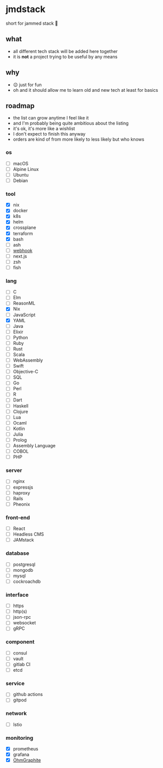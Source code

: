 # jmdstack

short for jammed stack 🤪

## what
- all different tech stack will be added here together
- it is **not** a project trying to be useful by any means

## why
- 😉 just for fun
- oh and it should allow me to learn old and new tech at least for basics

## roadmap
- the list can grow anytime I feel like it
- and I'm probably being quite ambitious about the listing
- it's ok, it's more like a wishlist
- I don't expect to finish this anyway
- orders are kind of from more likely to less likely but who knows

### os
- [ ] macOS
- [ ] Alpine Linux
- [ ] Ubuntu
- [ ] Debian

### tool
- [x] nix
- [x] docker
- [x] k8s
- [x] helm
- [x] crossplane
- [x] terraform
- [x] bash
- [ ] ash
- [ ] [webhook](https://github.com/adnanh/webhook)
- [ ] next.js
- [ ] zsh
- [ ] fish

### lang
- [ ] C
- [ ] Elm
- [ ] ReasonML
- [x] Nix
- [ ] JavaScript
- [x] YAML
- [ ] Java
- [ ] Elixir
- [ ] Python
- [ ] Ruby
- [ ] Rust
- [ ] Scala
- [ ] WebAssembly
- [ ] Swift
- [ ] Objective-C
- [ ] SQL
- [ ] Go
- [ ] Perl
- [ ] R
- [ ] Dart
- [ ] Haskell
- [ ] Clojure
- [ ] Lua
- [ ] Ocaml
- [ ] Kotlin
- [ ] Julia
- [ ] Prolog
- [ ] Assembly Language
- [ ] COBOL
- [ ] PHP

### server
- [ ] nginx
- [ ] expressjs
- [ ] haproxy
- [ ] Rails
- [ ] Pheonix

### front-end
- [ ] React
- [ ] Headless CMS
- [ ] JAMstack

### database
- [ ] postgresql
- [ ] mongodb
- [ ] mysql
- [ ] cockroachdb

### interface
- [ ] https
- [ ] http(s)
- [ ] json-rpc
- [ ] websocket
- [ ] gRPC

### component
- [ ] consul
- [ ] vault
- [ ] gitlab CI
- [ ] etcd

### service
- [ ] github actions
- [ ] gitpod

### network
- [ ] Istio

### monitoring
- [x] prometheus
- [x] grafana
- [x] [OhmGraphite](https://github.com/nickbabcock/OhmGraphite)
